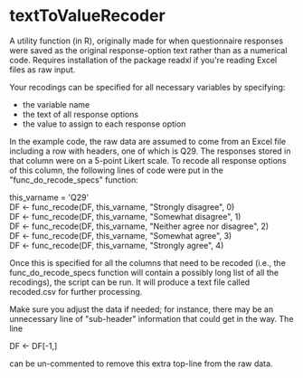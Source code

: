 # textToValueRecoder

A utility function (in R), originally made for when questionnaire responses were saved as the original response-option text rather than as a numerical code. Requires installation of the package readxl if you're reading Excel files as raw input.

Your recodings can be specified for all necessary variables by specifying:
- the variable name
- the text of all response options
- the value to assign to each response option

In the example code, the raw data are assumed to come from an Excel file including a row with headers, one of which is Q29. The responses stored in that column were on a 5-point Likert scale. To recode all response options of this column, the following lines of code were put in the "func_do_recode_specs" function:

this_varname = 'Q29'  
DF <- func_recode(DF, this_varname, "Strongly disagree", 0)  
DF <- func_recode(DF, this_varname, "Somewhat disagree", 1)  
DF <- func_recode(DF, this_varname, "Neither agree nor disagree", 2)  
DF <- func_recode(DF, this_varname, "Somewhat agree", 3)  
DF <- func_recode(DF, this_varname, "Strongly agree", 4)  

Once this is specified for all the columns that need to be recoded (i.e., the func_do_recode_specs function will contain a possibly long list of all the recodings), the script can be run. It will produce a text file called recoded.csv for further processing.

Make sure you adjust the data if needed; for instance, there may be an unnecessary line of "sub-header" information that could get in the way. The line 

DF <- DF[-1,]

can be un-commented to remove this extra top-line from the raw data.
